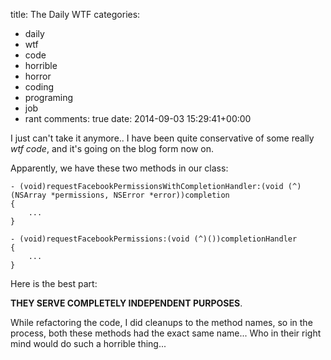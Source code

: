 title: The Daily WTF
categories:
- daily
- wtf
- code
- horrible
- horror
- coding
- programing
- job
- rant
comments: true
date: 2014-09-03 15:29:41+00:00

I just can't take it anymore.. I have been quite conservative of some really *wtf code*, and it's going on the blog form now on.

Apparently, we have these two methods in our class:

```objc
- (void)requestFacebookPermissionsWithCompletionHandler:(void (^)(NSArray *permissions, NSError *error))completion
{
    ...
}

- (void)requestFacebookPermissions:(void (^)())completionHandler
{
    ...
}
```

Here is the best part: 

**THEY SERVE COMPLETELY INDEPENDENT PURPOSES**.

While refactoring the code, I did cleanups to the method names, so in the process, both these methods had the exact same name... Who in their right mind would do such a horrible thing...

